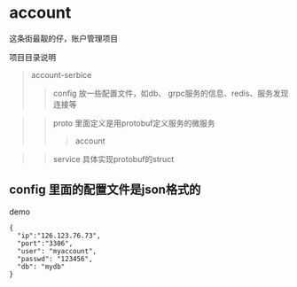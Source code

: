 # account
这条街最靓的仔，账户管理项目

项目目录说明

> account-serbice
>>config 放一些配置文件，如db、 grpc服务的信息、redis、服务发现连接等

>>proto 里面定义是用protobuf定义服务的微服务
>>>account 

>>service  具体实现protobuf的struct





## config 里面的配置文件是json格式的

demo
```
{
  "ip":"126.123.76.73",
  "port":"3306",
  "user": "myaccount",
  "passwd": "123456",
  "db": "mydb"
}

```